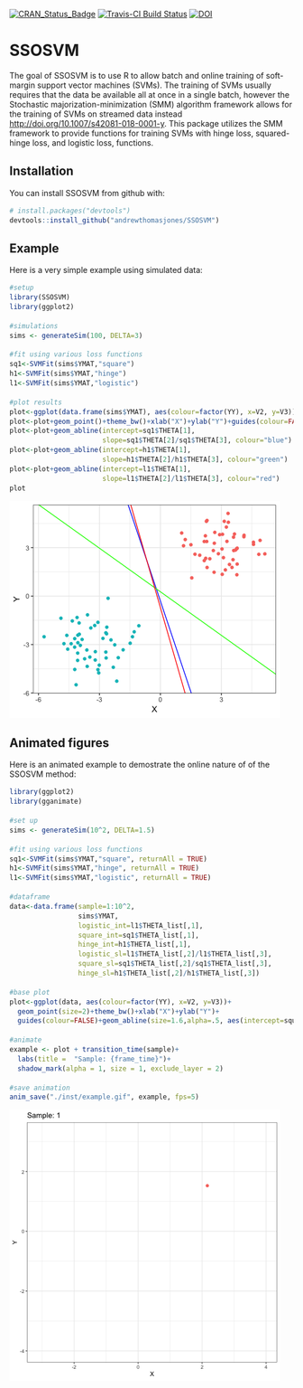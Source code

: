 
<!-- README.md is generated from README.Rmd. Please edit that file -->

[![CRAN\_Status\_Badge](http://www.r-pkg.org/badges/version/SSOSVM)](https://cran.r-project.org/package=SSOSVM)
[![Travis-CI Build
Status](https://travis-ci.org/andrewthomasjones/SSOSVM.svg?branch=master)](https://travis-ci.org/andrewthomasjones/SSOSVM)
[![DOI](https://zenodo.org/badge/112142150.svg)](https://zenodo.org/badge/latestdoi/112142150)

# SSOSVM

The goal of SSOSVM is to use R to allow batch and online training of
soft-margin support vector machines (SVMs). The training of SVMs usually
requires that the data be available all at once in a single batch,
however the Stochastic majorization-minimization (SMM) algorithm
framework allows for the training of SVMs on streamed data instead
<http://doi.org/10.1007/s42081-018-0001-y>. This package utilizes the
SMM framework to provide functions for training SVMs with hinge loss,
squared-hinge loss, and logistic loss, functions.

## Installation

You can install SSOSVM from github with:

``` r
# install.packages("devtools")
devtools::install_github("andrewthomasjones/SSOSVM")
```

## Example

Here is a very simple example using simulated data:

``` r
#setup
library(SSOSVM)
library(ggplot2)

#simulations
sims <- generateSim(100, DELTA=3)

#fit using various loss functions
sq1<-SVMFit(sims$YMAT,"square")
h1<-SVMFit(sims$YMAT,"hinge")
l1<-SVMFit(sims$YMAT,"logistic")

#plot results
plot<-ggplot(data.frame(sims$YMAT), aes(colour=factor(YY), x=V2, y=V3))
plot<-plot+geom_point()+theme_bw()+xlab("X")+ylab("Y")+guides(colour=FALSE)
plot<-plot+geom_abline(intercept=sq1$THETA[1],
                       slope=sq1$THETA[2]/sq1$THETA[3], colour="blue")
plot<-plot+geom_abline(intercept=h1$THETA[1],
                       slope=h1$THETA[2]/h1$THETA[3], colour="green")
plot<-plot+geom_abline(intercept=l1$THETA[1],
                       slope=l1$THETA[2]/l1$THETA[3], colour="red")
plot
```

![](README-unnamed-chunk-2-1.png)<!-- -->

## Animated figures

Here is an animated example to demostrate the online nature of of the
SSOSVM method:

``` r
library(ggplot2)
library(gganimate)

#set up
sims <- generateSim(10^2, DELTA=1.5)

#fit using various loss functions
sq1<-SVMFit(sims$YMAT,"square", returnAll = TRUE)
h1<-SVMFit(sims$YMAT,"hinge", returnAll = TRUE)
l1<-SVMFit(sims$YMAT,"logistic", returnAll = TRUE)

#dataframe
data<-data.frame(sample=1:10^2, 
                 sims$YMAT,
                 logistic_int=l1$THETA_list[,1],
                 square_int=sq1$THETA_list[,1],
                 hinge_int=h1$THETA_list[,1],
                 logistic_sl=l1$THETA_list[,2]/l1$THETA_list[,3],
                 square_sl=sq1$THETA_list[,2]/sq1$THETA_list[,3],
                 hinge_sl=h1$THETA_list[,2]/h1$THETA_list[,3])  

#base plot
plot<-ggplot(data, aes(colour=factor(YY), x=V2, y=V3))+ 
  geom_point(size=2)+theme_bw()+xlab("X")+ylab("Y")+
  guides(colour=FALSE)+geom_abline(size=1.6,alpha=.5, aes(intercept=square_int, slope=square_sl))

#animate
example <- plot + transition_time(sample)+
  labs(title =  "Sample: {frame_time}")+
  shadow_mark(alpha = 1, size = 1, exclude_layer = 2)

#save animation
anim_save("./inst/example.gif", example, fps=5)
```

![](./inst/example.gif)

